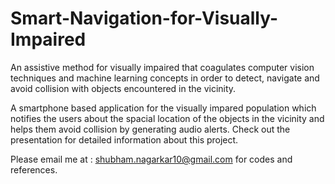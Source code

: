 # Smart-Navigation-for-Visually-Impaired
 An assistive method for visually impaired that coagulates computer vision techniques and machine learning concepts in order to detect, navigate and avoid collision with objects encountered in the vicinity.
 
 A smartphone based application for the visually impared population which notifies the users about the spacial location of the objects in the vicinity and helps them avoid collision by generating audio alerts. 
 Check out the presentation for detailed information about this project.

Please email me at : shubham.nagarkar10@gmail.com for codes and references.
